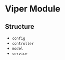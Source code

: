 Viper Module
=======================

## Structure
* ```config```
* ```controller```
* ```model```
* ```service```